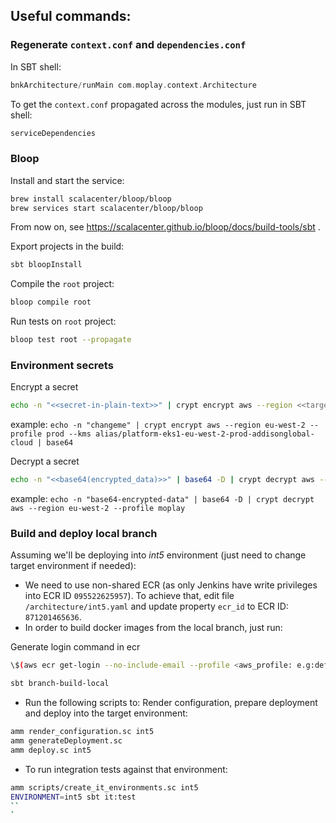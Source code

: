 ## Useful commands:

### Regenerate `context.conf` and `dependencies.conf`

In SBT shell:

```scala
bnkArchitecture/runMain com.moplay.context.Architecture
```

To get the `context.conf` propagated across the modules, just run in SBT shell:

```scala
serviceDependencies
```

### Bloop

Install and start the service:

```bash
brew install scalacenter/bloop/bloop
brew services start scalacenter/bloop/bloop
```

From now on, see https://scalacenter.github.io/bloop/docs/build-tools/sbt .

Export projects in the build:

```bash
sbt bloopInstall
```

Compile the `root` project:

```bash
bloop compile root
```

Run tests on `root` project:

```bash
bloop test root --propagate
```

### Environment secrets

Encrypt a secret

```bash
echo -n "<<secret-in-plain-text>>" | crypt encrypt aws --region <<target-aws-region>> --profile <<local-aws-profile-for-target-environment>> --kms <<kms-key-arn-or-alias-in-target-environment>> | base64
```

example: `echo -n "changeme" | crypt encrypt aws --region eu-west-2 --profile prod --kms alias/platform-eks1-eu-west-2-prod-addisonglobal-cloud | base64`

Decrypt a secret

```bash
echo -n "<<base64(encrypted_data)>>" | base64 -D | crypt decrypt aws --region <<target-aws-region>> --profile <<local-aws-profile-for-target-environment>>
```

example: `echo -n "base64-encrypted-data" | base64 -D | crypt decrypt aws --region eu-west-2 --profile moplay`

### Build and deploy local branch

Assuming we'll be deploying into *int5* environment (just need to change target environment if needed):

- We need to use non-shared ECR (as only Jenkins have write privileges into ECR ID `095522625957`). To achieve that, edit file `/architecture/int5.yaml` and update property `ecr_id` to ECR ID: `871201465636`.
- In order to build docker images from the local branch, just run:

Generate login command in ecr
```bash
\$(aws ecr get-login --no-include-email --profile <aws_profile: e.g:default> --region eu-west-2)
```

```bash
sbt branch-build-local
```

- Run the following scripts to: Render configuration, prepare deployment and deploy into the target environment:

```bash
amm render_configuration.sc int5
amm generateDeployment.sc
amm deploy.sc int5
```

- To run integration tests against that environment:

```bash
amm scripts/create_it_environments.sc int5
ENVIRONMENT=int5 sbt it:test
``
`
